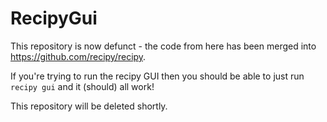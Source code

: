 # RecipyGui

This repository is now defunct - the code from here has been merged into https://github.com/recipy/recipy.

If you're trying to run the recipy GUI then you should be able to just run `recipy gui` and it (should) all work!

This repository will be deleted shortly.